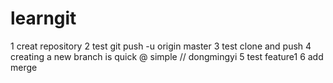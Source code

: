 # learngit
1  creat repository
2  test git push -u origin master
3  test clone and push
4  creating a new branch is quick @ simple  // dongmingyi
5  test  feature1
6  add merge
>
